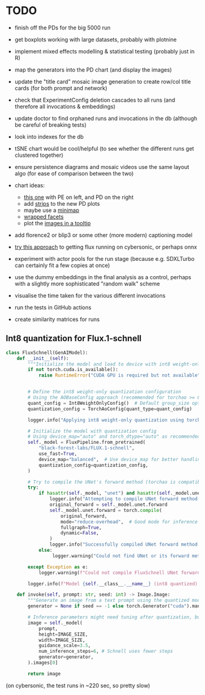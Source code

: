 # TODO

- finish off the PDs for the big 5000 run

- get boxplots working with large datasets, probably with plotnine

- implement mixed effects modelling & statistical testing (probably just in R)

- map the generators into the PD chart (and display the images)

- update the "title card" mosaic image generation to create row/col title cards
  (for both prompt and network)

- check that ExperimentConfig deletion cascades to all runs (and therefore all
  invocations & embeddings)

- update doctor to find orphaned runs and invocations in the db (although be
  careful of breaking tests)

- look into indexes for the db

- tSNE chart would be cool/helpful (to see whether the different runs get
  clustered together)

- ensure persistence diagrams and mosaic videos use the same layout algo (for
  ease of comparison between the two)

- chart ideas:

  - [this one](https://altair-viz.github.io/gallery/select_detail.html) with PE
    on left, and PD on the right
  - add [strips](https://altair-viz.github.io/gallery/dot_dash_plot.html) to the
    new PD plots
  - maybe use a
    [minimap](https://altair-viz.github.io/gallery/scatter_with_minimap.html)
  - [wrapped facets](https://altair-viz.github.io/gallery/us_population_over_time_facet.html)
  - plot the
    [images in a tooltip](https://altair-viz.github.io/case_studies/numpy-tooltip-images.html)

- add florence2 or blip3 or some other (more modern) captioning model

- [try this approach](https://gist.github.com/sayakpaul/e1f28e86d0756d587c0b898c73822c47)
  to getting flux running on cybersonic, or perhaps onnx

- experiment with actor pools for the run stage (because e.g. SDXLTurbo can
  certainly fit a few copies at once)

- use the dummy embeddings in the final analysis as a control, perhaps with a
  slightly more sophisticated "random walk" scheme

- visualise the time taken for the various different invocations

- run the tests in GitHub actions

- create similarity matrices for runs

## Int8 quantization for Flux.1-schnell

```python
class FluxSchnell(GenAIModel):
    def __init__(self):
        """Initialize the model and load to device with int8 weight-only quantization."""
        if not torch.cuda.is_available():
            raise RuntimeError("CUDA GPU is required but not available")


        # Define the int8 weight-only quantization configuration
        # Using the AOBaseConfig approach (recommended for torchao >= 0.10.0)
        quant_config = Int8WeightOnlyConfig()  # Default group_size optimizes for balance, good for VRAM
        quantization_config = TorchAoConfig(quant_type=quant_config)

        logger.info("Applying int8 weight-only quantization using torchao.")

        # Initialize the model with quantization config
        # Using device_map="auto" and torch_dtype="auto" as recommended with quantization
        self._model = FluxPipeline.from_pretrained(
            "black-forest-labs/FLUX.1-schnell",
            use_fast=True,
            device_map="balanced",  # Use device_map for better handling with quantization
            quantization_config=quantization_config,
        )

        # Try to compile the UNet's forward method (torchao is compatible with torch.compile)
        try:
            if hasattr(self._model, "unet") and hasattr(self._model.unet, "forward"):
                logger.info("Attempting to compile UNet forward method...")
                original_forward = self._model.unet.forward
                self._model.unet.forward = torch.compile(
                    original_forward,
                    mode="reduce-overhead",  # Good mode for inference speedup
                    fullgraph=True,
                    dynamic=False,
                )
                logger.info("Successfully compiled UNet forward method.")
            else:
                 logger.warning("Could not find UNet or its forward method for compilation.")

        except Exception as e:
            logger.warning(f"Could not compile FluxSchnell UNet forward method: {e}")

        logger.info(f"Model {self.__class__.__name__} (int8 quantized) loaded successfully")

    def invoke(self, prompt: str, seed: int) -> Image.Image:
        """Generate an image from a text prompt using the quantized model"""
        generator = None if seed == -1 else torch.Generator("cuda").manual_seed(seed)

        # Inference parameters might need tuning after quantization, but start with original values
        image = self._model(
            prompt,
            height=IMAGE_SIZE,
            width=IMAGE_SIZE,
            guidance_scale=3.5,
            num_inference_steps=6, # Schnell uses fewer steps
            generator=generator,
        ).images[0]

        return image
```

(on cybersonic, the test runs in ~220 sec, so pretty slow)

